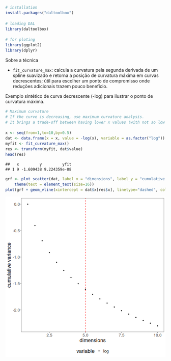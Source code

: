 
``` r
# installation 
install.packages("daltoolbox")

# loading DAL
library(daltoolbox) 

# for ploting
library(ggplot2)
library(dplyr)
```

Sobre a técnica
- `fit_curvature_max`: calcula a curvatura pela segunda derivada de um spline suavizado e retorna a posição de curvatura máxima em curvas decrescentes; útil para escolher um ponto de compromisso onde reduções adicionais trazem pouco benefício.

Exemplo sintético de curva decrescente (-log) para ilustrar o ponto de curvatura máxima.


``` r
# Maximum curvature
# If the curve is decreasing, use maximum curvature analysis. 
# It brings a trade-off between having lower x values (with not so low y values) and having higher x values (not having to much decrease in y values). 

x <- seq(from=1,to=10,by=0.5)
dat <- data.frame(x = x, value = -log(x), variable = as.factor("log"))
myfit <- fit_curvature_max()
res <- transform(myfit, dat$value)
head(res)
```

```
##   x         y         yfit
## 1 9 -1.609438 9.224359e-08
```


``` r
grf <- plot_scatter(dat, label_x = "dimensions", label_y = "cumulative variance", colors="black") + 
    theme(text = element_text(size=16))
plot(grf + geom_vline(xintercept = dat$x[res$x], linetype="dashed", color = "red", size=0.5))
```

![plot of chunk unnamed-chunk-3](fig/curvature_maximum/unnamed-chunk-3-1.png)

